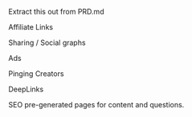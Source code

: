 Extract this out from PRD.md

Affiliate Links

Sharing / 
Social graphs

Ads

Pinging Creators

DeepLinks

SEO pre-generated pages for content and questions.


